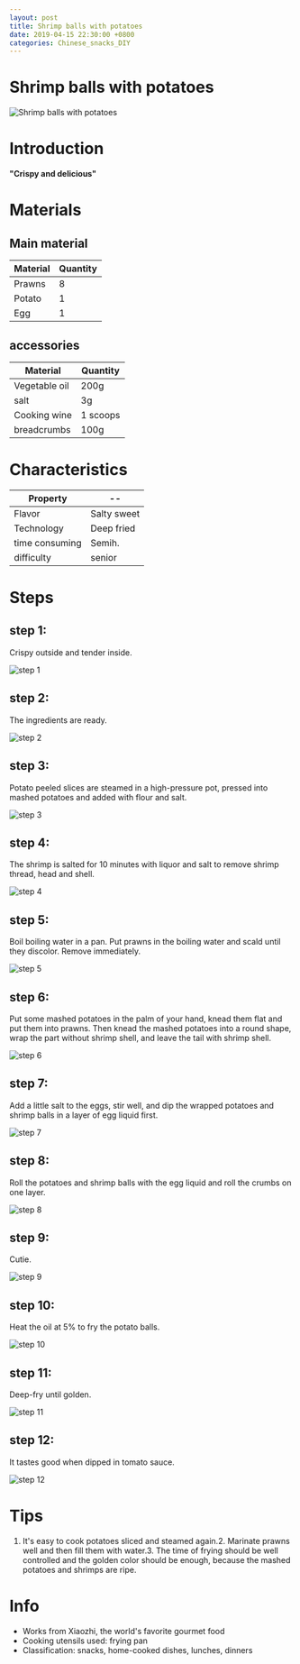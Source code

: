 ```yaml
---
layout: post
title: Shrimp balls with potatoes
date: 2019-04-15 22:30:00 +0800
categories: Chinese_snacks_DIY
---
```


# Shrimp balls with potatoes

![Shrimp balls with potatoes]({{site.baseurl}}/img/411998/411998.jpg)

# Introduction

**"Crispy and delicious"**

# Materials


## Main material

Material|Quantity
--|--
Prawns|8
Potato|1
Egg|1

## accessories

Material|Quantity
--|--
Vegetable oil|200g
salt|3g
Cooking wine|1 scoops
breadcrumbs|100g

# Characteristics

Property|--
--|--
Flavor|Salty sweet
Technology|Deep fried
time consuming|Semih.
difficulty|senior

# Steps

## step 1:

Crispy outside and tender inside.

![step 1]({{site.baseurl}}/img/411998/1.jpg)

## step 2:

The ingredients are ready.

![step 2]({{site.baseurl}}/img/411998/2.jpg)

## step 3:

Potato peeled slices are steamed in a high-pressure pot, pressed into mashed potatoes and added with flour and salt.

![step 3]({{site.baseurl}}/img/411998/3.jpg)

## step 4:

The shrimp is salted for 10 minutes with liquor and salt to remove shrimp thread, head and shell.

![step 4]({{site.baseurl}}/img/411998/4.jpg)

## step 5:

Boil boiling water in a pan. Put prawns in the boiling water and scald until they discolor. Remove immediately.

![step 5]({{site.baseurl}}/img/411998/5.jpg)

## step 6:

Put some mashed potatoes in the palm of your hand, knead them flat and put them into prawns. Then knead the mashed potatoes into a round shape, wrap the part without shrimp shell, and leave the tail with shrimp shell.

![step 6]({{site.baseurl}}/img/411998/6.jpg)

## step 7:

Add a little salt to the eggs, stir well, and dip the wrapped potatoes and shrimp balls in a layer of egg liquid first.

![step 7]({{site.baseurl}}/img/411998/7.jpg)

## step 8:

Roll the potatoes and shrimp balls with the egg liquid and roll the crumbs on one layer.

![step 8]({{site.baseurl}}/img/411998/8.jpg)

## step 9:

Cutie.

![step 9]({{site.baseurl}}/img/411998/9.jpg)

## step 10:

Heat the oil at 5% to fry the potato balls.

![step 10]({{site.baseurl}}/img/411998/10.jpg)

## step 11:

Deep-fry until golden.

![step 11]({{site.baseurl}}/img/411998/11.jpg)

## step 12:

It tastes good when dipped in tomato sauce.

![step 12]({{site.baseurl}}/img/411998/12.jpg)

# Tips

1. It's easy to cook potatoes sliced and steamed again.2. Marinate prawns well and then fill them with water.3. The time of frying should be well controlled and the golden color should be enough, because the mashed potatoes and shrimps are ripe.

# Info

- Works from Xiaozhi, the world's favorite gourmet food
- Cooking utensils used: frying pan
- Classification: snacks, home-cooked dishes, lunches, dinners